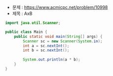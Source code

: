- 문제 : https://www.acmicpc.net/problem/10998
- 제목 : AxB

```java
import java.util.Scanner;

public class Main {
    public static void main(String[] args) {
        Scanner sc = new Scanner(System.in);
        int a = sc.nextInt();
        int b = sc.nextInt();
        
        System.out.println(a * b);
    }
}
```